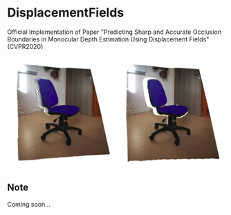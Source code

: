 # DisplacementFields
Official Implementation of Paper "Predicting Sharp and Accurate Occlusion Boundaries in Monocular Depth Estimation Using Displacement Fields"(CVPR2020)

![chair](assets/chair1.png)

## Note
Coming soon...
